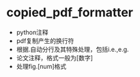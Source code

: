 # copied_pdf_formatter
- python注释
- pdf复制产生的换行符
- 根据.自动分行及其特殊处理，包括i.e.,e.g.
- 论文注释，格式一般为[数字]
- 处理fig.[num]格式
